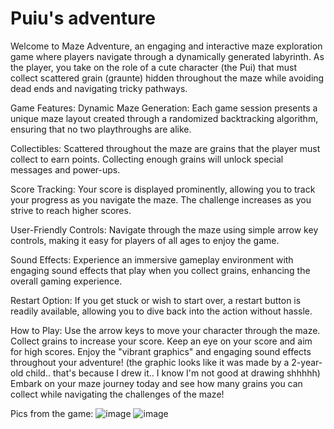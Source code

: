 # Puiu's adventure
 Welcome to Maze Adventure, an engaging and interactive maze exploration game where players navigate through a dynamically generated labyrinth. As the player, you take on the role of a cute character (the Pui) that must collect scattered grain (graunte) hidden throughout the maze while avoiding dead ends and navigating tricky pathways.

 Game Features:
Dynamic Maze Generation: Each game session presents a unique maze layout created through a randomized backtracking algorithm, ensuring that no two playthroughs are alike.

Collectibles: Scattered throughout the maze are grains that the player must collect to earn points. Collecting enough grains will unlock special messages and power-ups.

Score Tracking: Your score is displayed prominently, allowing you to track your progress as you navigate the maze. The challenge increases as you strive to reach higher scores.

User-Friendly Controls: Navigate through the maze using simple arrow key controls, making it easy for players of all ages to enjoy the game.

Sound Effects: Experience an immersive gameplay environment with engaging sound effects that play when you collect grains, enhancing the overall gaming experience.

Restart Option: If you get stuck or wish to start over, a restart button is readily available, allowing you to dive back into the action without hassle.

How to Play:
Use the arrow keys to move your character through the maze.
Collect grains to increase your score.
Keep an eye on your score and aim for high scores.
Enjoy the "vibrant graphics" and engaging sound effects throughout your adventure! (the graphic looks like it was made by a 2-year-old child.. that's because I drew it.. I know I'm not good at drawing shhhhh)
Embark on your maze journey today and see how many grains you can collect while navigating the challenges of the maze!

Pics from the game:
![image](https://github.com/user-attachments/assets/45ec7077-9287-46ec-80b2-b5e101e06a33)
![image](https://github.com/user-attachments/assets/47c39c2d-f015-4d43-ae41-1b037d50de91)


